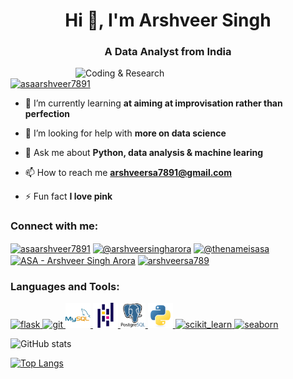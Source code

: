 <h1 align="center">Hi 👋, I'm Arshveer Singh</h1>
<h3 align="center">A Data Analyst from India</h3>

<img align="right" alt="Coding & Research" width="400" img src="https://cdn.dribbble.com/users/1059583/screenshots/4171367/coding-freak.gif">
<p align="left"> <a href="https://twitter.com/asaarshveer7891" target="blank"><img src="https://img.shields.io/twitter/follow/asaarshveer7891?logo=twitter&style=for-the-badge" alt="asaarshveer7891" /></a> </p>

- 🌱 I’m currently learning **at aiming at improvisation rather than perfection**

- 🤝 I’m looking for help with **more on data science**

- 💬 Ask me about **Python, data analysis & machine learing**

- 📫 How to reach me **arshveersa7891@gmail.com**

- ⚡ Fun fact **I love pink**

<h3 align="left">Connect with me:</h3>
<p align="left">
<a href="https://twitter.com/asaarshveer7891" target="blank"><img align="center" src="https://raw.githubusercontent.com/rahuldkjain/github-profile-readme-generator/master/src/images/icons/Social/twitter.svg" alt="asaarshveer7891" height="30" width="40" /></a>
<a href="https://www.linkedin.com/in/arshveer-singh-arora-9b4a24222/" target="blank"><img align="center" src="https://raw.githubusercontent.com/rahuldkjain/github-profile-readme-generator/master/src/images/icons/Social/linked-in-alt.svg" alt="@arshveersingharora" height="30" width="40" /></a>
<a href="https://www.instagram.com/thenameisasa/" target="blank"><img align="center" src="https://raw.githubusercontent.com/rahuldkjain/github-profile-readme-generator/master/src/images/icons/Social/instagram.svg" alt="@thenameisasa" height="30" width="40" /></a>
<a href="https://www.youtube.com/channel/UCHB2yIVWDMThfFgf5yyfb5w" target="blank"><img align="center" src="https://raw.githubusercontent.com/rahuldkjain/github-profile-readme-generator/master/src/images/icons/Social/youtube.svg" alt="ASA - Arshveer Singh Arora" height="30" width="40" /></a>
<a href="https://www.hackerrank.com/arshveersa789" target="blank"><img align="center" src="https://raw.githubusercontent.com/rahuldkjain/github-profile-readme-generator/master/src/images/icons/Social/hackerrank.svg" alt="arshveersa789" height="30" width="40" /></a>
</p>

<h3 align="left">Languages and Tools:</h3>
<p align="left"> <a href="https://flask.palletsprojects.com/" target="_blank" rel="noreferrer"> <img src="https://www.vectorlogo.zone/logos/pocoo_flask/pocoo_flask-icon.svg" alt="flask" width="40" height="40"/> </a> <a href="https://git-scm.com/" target="_blank" rel="noreferrer"> <img src="https://www.vectorlogo.zone/logos/git-scm/git-scm-icon.svg" alt="git" width="40" height="40"/> </a> <a href="https://www.mysql.com/" target="_blank" rel="noreferrer"> <img src="https://raw.githubusercontent.com/devicons/devicon/master/icons/mysql/mysql-original-wordmark.svg" alt="mysql" width="40" height="40"/> </a> <a href="https://pandas.pydata.org/" target="_blank" rel="noreferrer"> <img src="https://raw.githubusercontent.com/devicons/devicon/2ae2a900d2f041da66e950e4d48052658d850630/icons/pandas/pandas-original.svg" alt="pandas" width="40" height="40"/> </a> <a href="https://www.postgresql.org" target="_blank" rel="noreferrer"> <img src="https://raw.githubusercontent.com/devicons/devicon/master/icons/postgresql/postgresql-original-wordmark.svg" alt="postgresql" width="40" height="40"/> </a> <a href="https://www.python.org" target="_blank" rel="noreferrer"> <img src="https://raw.githubusercontent.com/devicons/devicon/master/icons/python/python-original.svg" alt="python" width="40" height="40"/> </a> <a href="https://scikit-learn.org/" target="_blank" rel="noreferrer"> <img src="https://upload.wikimedia.org/wikipedia/commons/0/05/Scikit_learn_logo_small.svg" alt="scikit_learn" width="40" height="40"/> </a> <a href="https://seaborn.pydata.org/" target="_blank" rel="noreferrer"> <img src="https://seaborn.pydata.org/_images/logo-mark-lightbg.svg" alt="seaborn" width="40" height="40"/> </a> </p>

![GitHub stats](https://github-readme-stats.vercel.app/api?username=ArshveerSinghArora&show_icons=true) 

[![Top Langs](https://github-readme-stats.vercel.app/api/top-langs/?username=ArshveerSinghArora)](https://github.com/anuraghazra/github-readme-stats)

